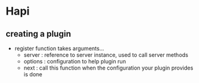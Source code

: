 # Hapi 

## creating a plugin

* register function takes arguments... 
  - server : reference to server instance, used to call server methods 
  - options : configuration to help plugin run
  - next : call this function when the configuration your plugin provides is done

